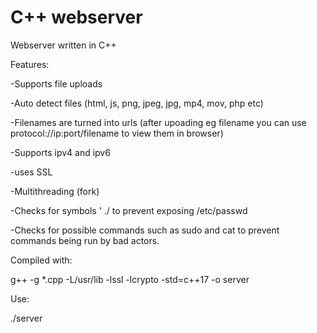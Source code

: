 # C++ webserver
Webserver written in C++

Features:

-Supports file uploads

-Auto detect files (html, js, png, jpeg, jpg, mp4, mov, php etc)

-Filenames are turned into urls (after upoading eg filename you can use protocol://ip:port/filename to view them in browser)

-Supports ipv4 and ipv6

-uses SSL

-Multithreading (fork)

-Checks for symbols ' ./ to prevent exposing /etc/passwd

-Checks for possible commands such as sudo and cat to prevent commands being run by bad actors.

Compiled with:

g++ -g *.cpp -L/usr/lib -lssl -lcrypto -std=c++17 -o server

Use:

./server
